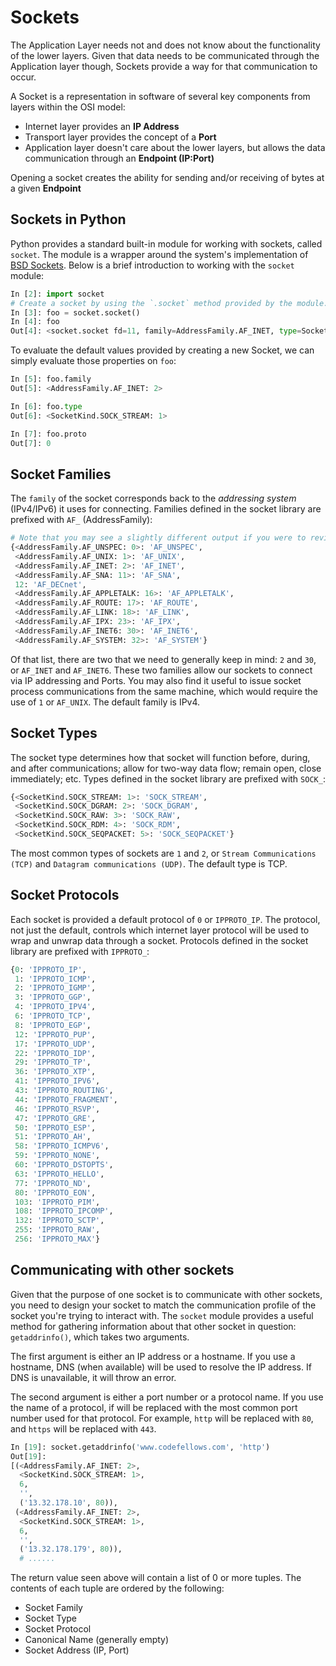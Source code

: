 # Sockets

The Application Layer needs not and does not know about the functionality of the lower layers. Given that data needs to be communicated through the Application layer though, Sockets provide a way for that communication to occur.

A Socket is a representation in software of several key components from layers within the OSI model:
- Internet layer provides an **IP Address**
- Transport layer provides the concept of a **Port**
- Application layer doesn't care about the lower layers, but allows the data communication through an **Endpoint (IP:Port)**

Opening a socket creates the ability for sending and/or receiving of bytes at a given **Endpoint**

## Sockets in Python
Python provides a standard built-in module for working with sockets, called `socket`. The module is a wrapper around the system's implementation of [BSD Sockets](https://en.wikipedia.org/wiki/Berkeley_sockets). Below is a brief introduction to working with the `socket` module:
```python
In [2]: import socket
# Create a socket by using the `.socket` method provided by the module. It takes three _optional_ arguments: Family, Type, and Proto.
In [3]: foo = socket.socket()
In [4]: foo
Out[4]: <socket.socket fd=11, family=AddressFamily.AF_INET, type=SocketKind.SOCK_STREAM, proto=0, laddr=('0.0.0.0', 0)>
```

To evaluate the default values provided by creating a new Socket, we can simply evaluate those properties on `foo`:
```python
In [5]: foo.family
Out[5]: <AddressFamily.AF_INET: 2>

In [6]: foo.type
Out[6]: <SocketKind.SOCK_STREAM: 1>

In [7]: foo.proto
Out[7]: 0
```

## Socket Families
The `family` of the socket corresponds back to the _addressing system_ (IPv4/IPv6) it uses for connecting. Families defined in the socket library are prefixed with `AF_` (AddressFamily):
```python
# Note that you may see a slightly different output if you were to review the AddressFamily constants on `socket`.
{<AddressFamily.AF_UNSPEC: 0>: 'AF_UNSPEC',
 <AddressFamily.AF_UNIX: 1>: 'AF_UNIX',
 <AddressFamily.AF_INET: 2>: 'AF_INET',
 <AddressFamily.AF_SNA: 11>: 'AF_SNA',
 12: 'AF_DECnet',
 <AddressFamily.AF_APPLETALK: 16>: 'AF_APPLETALK',
 <AddressFamily.AF_ROUTE: 17>: 'AF_ROUTE',
 <AddressFamily.AF_LINK: 18>: 'AF_LINK',
 <AddressFamily.AF_IPX: 23>: 'AF_IPX',
 <AddressFamily.AF_INET6: 30>: 'AF_INET6',
 <AddressFamily.AF_SYSTEM: 32>: 'AF_SYSTEM'}
```

Of that list, there are two that we need to generally keep in mind: `2` and `30`, or `AF_INET` and `AF_INET6`. These two families allow our sockets to connect via IP addressing and Ports. You may also find it useful to issue socket process communications from the same machine, which would require the use of `1` or `AF_UNIX`. The default family is IPv4.

## Socket Types
The socket type determines how that socket will function before, during, and after communications; allow for two-way data flow; remain open, close immediately; etc.  Types defined in the socket library are prefixed with `SOCK_`:
```python
{<SocketKind.SOCK_STREAM: 1>: 'SOCK_STREAM',
 <SocketKind.SOCK_DGRAM: 2>: 'SOCK_DGRAM',
 <SocketKind.SOCK_RAW: 3>: 'SOCK_RAW',
 <SocketKind.SOCK_RDM: 4>: 'SOCK_RDM',
 <SocketKind.SOCK_SEQPACKET: 5>: 'SOCK_SEQPACKET'}
 ```

 The most common types of sockets are `1` and `2`, or `Stream Communications (TCP)` and `Datagram communications (UDP)`. The default type is TCP.

 ## Socket Protocols
Each socket is provided a default protocol of `0` or `IPPROTO_IP`. The protocol, not just the default, controls which internet layer protocol will be used to wrap and unwrap data through a socket. Protocols defined in the socket library are prefixed with `IPPROTO_`:
```python
{0: 'IPPROTO_IP',
 1: 'IPPROTO_ICMP',
 2: 'IPPROTO_IGMP',
 3: 'IPPROTO_GGP',
 4: 'IPPROTO_IPV4',
 6: 'IPPROTO_TCP',
 8: 'IPPROTO_EGP',
 12: 'IPPROTO_PUP',
 17: 'IPPROTO_UDP',
 22: 'IPPROTO_IDP',
 29: 'IPPROTO_TP',
 36: 'IPPROTO_XTP',
 41: 'IPPROTO_IPV6',
 43: 'IPPROTO_ROUTING',
 44: 'IPPROTO_FRAGMENT',
 46: 'IPPROTO_RSVP',
 47: 'IPPROTO_GRE',
 50: 'IPPROTO_ESP',
 51: 'IPPROTO_AH',
 58: 'IPPROTO_ICMPV6',
 59: 'IPPROTO_NONE',
 60: 'IPPROTO_DSTOPTS',
 63: 'IPPROTO_HELLO',
 77: 'IPPROTO_ND',
 80: 'IPPROTO_EON',
 103: 'IPPROTO_PIM',
 108: 'IPPROTO_IPCOMP',
 132: 'IPPROTO_SCTP',
 255: 'IPPROTO_RAW',
 256: 'IPPROTO_MAX'}
```

## Communicating with other sockets
Given that the purpose of one socket is to communicate with other sockets, you need to design your socket to match the communication profile of the socket you're trying to interact with. The `socket` module provides a useful method for gathering information about that other socket in question: `getaddrinfo()`, which takes two arguments.

The first argument is either an IP address or a hostname. If you use a hostname, DNS (when available) will be used to resolve the IP address. If DNS is unavailable, it will throw an error.

The second argument is either a port number or a protocol name. If you use the name of a protocol, if will be replaced with the most common port number used for that protocol. For example, `http` will be replaced with `80`, and `https` will be replaced with `443`.
```python
In [19]: socket.getaddrinfo('www.codefellows.com', 'http')
Out[19]:
[(<AddressFamily.AF_INET: 2>,
  <SocketKind.SOCK_STREAM: 1>,
  6,
  '',
  ('13.32.178.10', 80)),
 (<AddressFamily.AF_INET: 2>,
  <SocketKind.SOCK_STREAM: 1>,
  6,
  '',
  ('13.32.178.179', 80)),
  # ......
```
The return value seen above will contain a list of 0 or more tuples. The contents of each tuple are ordered by the following:
- Socket Family
- Socket Type
- Socket Protocol
- Canonical Name (generally empty)
- Socket Address (IP, Port)

